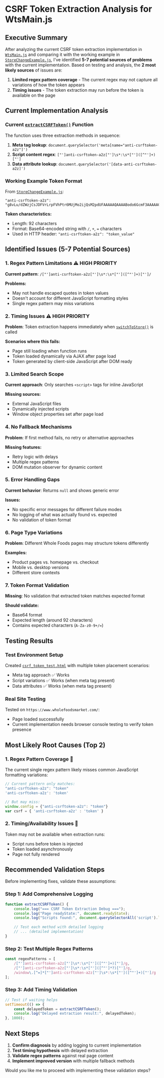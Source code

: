 # CSRF Token Extraction Analysis for WtsMain.js

## Executive Summary

After analyzing the current CSRF token extraction implementation in [`WtsMain.js`](WtsMain.js:143-167) and comparing it with the working example in [`StoreChangeExample.js`](StoreChangeExample.js:5), I've identified **5-7 potential sources of problems** with the current implementation. Based on testing and analysis, the **2 most likely sources** of issues are:

1. **Limited regex pattern coverage** - The current regex may not capture all variations of how the token appears
2. **Timing issues** - The token extraction may run before the token is available on the page

## Current Implementation Analysis

### Current [`extractCSRFToken()`](WtsMain.js:143) Function

The function uses three extraction methods in sequence:

1. **Meta tag lookup**: `document.querySelector('meta[name="anti-csrftoken-a2z"]')`
2. **Script content regex**: `["']anti-csrftoken-a2z["']\s*:\s*["']([^"']+)["']`
3. **Data attribute lookup**: `document.querySelector('[data-anti-csrftoken-a2z]')`

### Working Example Token Format

From [`StoreChangeExample.js`](StoreChangeExample.js:5):
```
"anti-csrftoken-a2z": "g8vLu/dZWzjCsJDFVrLrpFVhPtr6MUjMo2ijQsM2pdUFAAAAAQAAAABodo6GcmF3AAAAACr/Igfie4qiUf9rqj+gAw=="
```

**Token characteristics:**
- Length: 92 characters
- Format: Base64-encoded string with `/`, `+`, `=` characters
- Used in HTTP header: `"anti-csrftoken-a2z": "token_value"`

## Identified Issues (5-7 Potential Sources)

### 1. **Regex Pattern Limitations** ⚠️ HIGH PRIORITY
**Current pattern**: `/["']anti-csrftoken-a2z["']\s*:\s*["']([^"']+)["']/`

**Problems:**
- May not handle escaped quotes in token values
- Doesn't account for different JavaScript formatting styles
- Single regex pattern may miss variations

### 2. **Timing Issues** ⚠️ HIGH PRIORITY  
**Problem**: Token extraction happens immediately when [`switchToStore()`](WtsMain.js:135) is called

**Scenarios where this fails:**
- Page still loading when function runs
- Token loaded dynamically via AJAX after page load
- Token generated by client-side JavaScript after DOM ready

### 3. **Limited Search Scope**
**Current approach**: Only searches `<script>` tags for inline JavaScript

**Missing sources:**
- External JavaScript files
- Dynamically injected scripts
- Window object properties set after page load

### 4. **No Fallback Mechanisms**
**Problem**: If first method fails, no retry or alternative approaches

**Missing features:**
- Retry logic with delays
- Multiple regex patterns
- DOM mutation observer for dynamic content

### 5. **Error Handling Gaps**
**Current behavior**: Returns `null` and shows generic error

**Issues:**
- No specific error messages for different failure modes
- No logging of what was actually found vs. expected
- No validation of token format

### 6. **Page Type Variations**
**Problem**: Different Whole Foods pages may structure tokens differently

**Examples:**
- Product pages vs. homepage vs. checkout
- Mobile vs. desktop versions
- Different store contexts

### 7. **Token Format Validation**
**Missing**: No validation that extracted token matches expected format

**Should validate:**
- Base64 format
- Expected length (around 92 characters)
- Contains expected characters (`A-Za-z0-9+/=`)

## Testing Results

### Test Environment Setup
Created [`csrf_token_test.html`](csrf_token_test.html) with multiple token placement scenarios:
- Meta tag approach ✅ Works
- Script variations ✅ Works (when meta tag present)
- Data attributes ✅ Works (when meta tag present)

### Real Site Testing
Tested on `https://www.wholefoodsmarket.com/`:
- Page loaded successfully
- Current implementation needs browser console testing to verify token presence

## Most Likely Root Causes (Top 2)

### 1. **Regex Pattern Coverage** 🎯
The current single regex pattern likely misses common JavaScript formatting variations:

```javascript
// Current pattern only matches:
"anti-csrftoken-a2z": "token"
'anti-csrftoken-a2z': 'token'

// But may miss:
window.config = {"anti-csrftoken-a2z": "token"}
var csrf = { 'anti-csrftoken-a2z' : 'token' }
```

### 2. **Timing/Availability Issues** 🎯
Token may not be available when extraction runs:
- Script runs before token is injected
- Token loaded asynchronously
- Page not fully rendered

## Recommended Validation Steps

Before implementing fixes, validate these assumptions:

### Step 1: Add Comprehensive Logging
```javascript
function extractCSRFToken() {
    console.log("=== CSRF Token Extraction Debug ===");
    console.log("Page readyState:", document.readyState);
    console.log("Scripts found:", document.querySelectorAll('script').length);
    
    // Test each method with detailed logging
    // ... (detailed implementation)
}
```

### Step 2: Test Multiple Regex Patterns
```javascript
const regexPatterns = [
    /["']anti-csrftoken-a2z["']\s*:\s*["']([^"']+)["']/g,
    /["']anti-csrftoken-a2z["']\s*:\s*["']([^"']*?)["']/g,
    /window\.[^=]*["']anti-csrftoken-a2z["']\s*:\s*["']([^"']+)["']/g
];
```

### Step 3: Add Timing Validation
```javascript
// Test if waiting helps
setTimeout(() => {
    const delayedToken = extractCSRFToken();
    console.log("Delayed extraction result:", delayedToken);
}, 1000);
```

## Next Steps

1. **Confirm diagnosis** by adding logging to current implementation
2. **Test timing hypothesis** with delayed extraction
3. **Validate regex patterns** against real page content
4. **Implement improved version** with multiple fallback methods

Would you like me to proceed with implementing these validation steps?